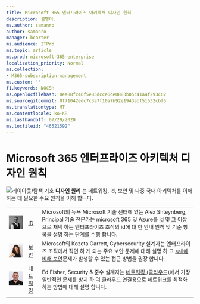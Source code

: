 ```yaml
---
title: Microsoft 365 엔터프라이즈 아키텍처 디자인 원칙
description: 설명이.
ms.author: samanro
author: samanro
manager: bcarter
ms.audience: ITPro
ms.topic: article
ms.prod: microsoft-365-enterprise
localization_priority: Normal
ms.collection:
- M365-subscription-management
ms.custom: ''
f1.keywords: NOCSH
ms.openlocfilehash: 0ea88fc46f5e83dcce6ce0883b05c41a4f293c62
ms.sourcegitcommit: 0f71042edc7c3a7f10a7b92e1943abf51532cbf5
ms.translationtype: MT
ms.contentlocale: ko-KR
ms.lasthandoff: 07/29/2020
ms.locfileid: "46521592"
---
```

# <a name="microsoft-365-enterprise-architecture-design-principles"></a>Microsoft 365 엔터프라이즈 아키텍처 디자인 원칙

![레이아웃/탐색 기호 ](https://docs.microsoft.com/office/media/icons/layout-navigation-blue.png) **디자인 원리** 는 네트워킹, id, 보안 및 다중 국내 아키텍처를 이해 하는 데 필요한 주요 원칙을 이해 합니다.


|  |  | |
|---------|---------|---------|
|![Alex Shteynberg photo](../media/solutions-architecture-center/identity-and-beyond-alex-shteynberg.jpg)   |    [ID](identity-design-principles.md)     | Microsoft의 뉴욕 Microsoft 기술 센터에 있는 Alex Shteynberg, Principal 기술 전문가는 microsoft 365 및 Azure를 [id 및 그 이상](identity-design-principles.md)으로 채택 하는 엔터프라이즈 조직의 id에 대 한 안내 원칙 및 기준 항목을 설명 하는 단계를 수행 합니다. |
| ![Kozetta Garrett photo](../media/solutions-architecture-center/kozeta-garrett-security.jpg)   |     [보안](security-design-principles.md)    |  Microsoft의 Kozeta Garrett, Cybersecurity 설계자는 엔터프라이즈 조직에서 직면 하 게 되는 주요 보안 문제에 대해 설명 하 고 [sail에 비해 보안](security-design-principles.md)문제가 발생할 수 있는 접근 방법을 권장 합니다.  |
| ![Ed Fisher photo](../media/solutions-architecture-center/ed-fisher-networking.jpg)    |       [네트워킹](networking-design-principles.md)  |   Ed Fisher, Security & 준수 설계자는 [네트워킹 (클라우드)](networking-design-principles.md)에서 가장 일반적인 문제를 방지 하 여 클라우드 연결용으로 네트워크를 최적화 하는 방법에 대해 설명 합니다.       |
|    |         |         |
